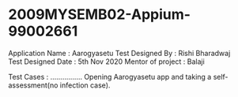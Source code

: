 # 2009MYSEMB02-Appium-99002661
 

Application Name : Aarogyasetu
Test Designed By : Rishi Bharadwaj  
Test Designed Date : 5th Nov 2020
Mentor of project : Balaji

 

Test Cases :
................
Opening Aarogyasetu app and taking a self-assessment(no infection case).
